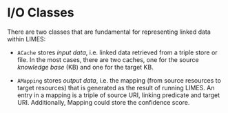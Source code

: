 # I/O Classes

There are two classes that are fundamental for representing linked data within LIMES:

- `ACache` stores *input data*, i.e. linked data retrieved from a triple store or file. In the most cases, there are two caches, one for the source *knowledge base* (KB) and one for the target KB.

- `AMapping` stores *output data*, i.e. the mapping (from source resources to target resources) that is generated as the result of running LIMES. An entry in a mapping is a triple of source URI, linking predicate and target URI. Additionally, Mapping could store the confidence score.
